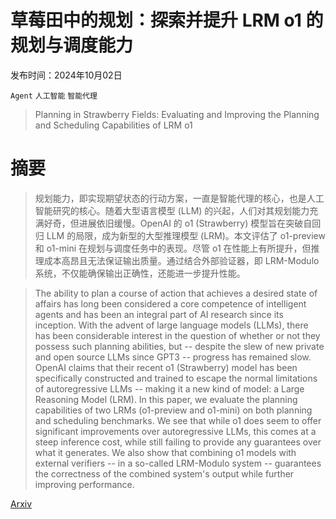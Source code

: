 # 草莓田中的规划：探索并提升 LRM o1 的规划与调度能力

发布时间：2024年10月02日

`Agent` `人工智能` `智能代理`

> Planning in Strawberry Fields: Evaluating and Improving the Planning and Scheduling Capabilities of LRM o1

# 摘要

> 规划能力，即实现期望状态的行动方案，一直是智能代理的核心，也是人工智能研究的核心。随着大型语言模型 (LLM) 的兴起，人们对其规划能力充满好奇，但进展依旧缓慢。OpenAI 的 o1 (Strawberry) 模型旨在突破自回归 LLM 的局限，成为新型的大型推理模型 (LRM)。本文评估了 o1-preview 和 o1-mini 在规划与调度任务中的表现。尽管 o1 在性能上有所提升，但推理成本高昂且无法保证输出质量。通过结合外部验证器，即 LRM-Modulo 系统，不仅能确保输出正确性，还能进一步提升性能。

> The ability to plan a course of action that achieves a desired state of affairs has long been considered a core competence of intelligent agents and has been an integral part of AI research since its inception. With the advent of large language models (LLMs), there has been considerable interest in the question of whether or not they possess such planning abilities, but -- despite the slew of new private and open source LLMs since GPT3 -- progress has remained slow. OpenAI claims that their recent o1 (Strawberry) model has been specifically constructed and trained to escape the normal limitations of autoregressive LLMs -- making it a new kind of model: a Large Reasoning Model (LRM). In this paper, we evaluate the planning capabilities of two LRMs (o1-preview and o1-mini) on both planning and scheduling benchmarks. We see that while o1 does seem to offer significant improvements over autoregressive LLMs, this comes at a steep inference cost, while still failing to provide any guarantees over what it generates. We also show that combining o1 models with external verifiers -- in a so-called LRM-Modulo system -- guarantees the correctness of the combined system's output while further improving performance.

[Arxiv](https://arxiv.org/abs/2410.02162)